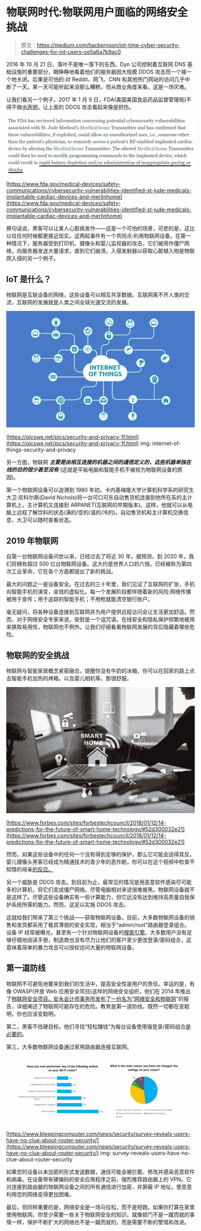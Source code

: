 # 物联网时代:物联网用户面临的网络安全挑战

> 原文：<https://medium.com/hackernoon/iot-time-cyber-security-challenges-for-iot-users-ce5a6a7b9ac0>

2016 年 10 月 21 日，落叶不是唯一落下的东西。Dyn 公司控制着互联网 DNS 基础设施的重要部分，眼睁睁地看着他们的服务器因大规模 DDOS 攻击而一个接一个地关闭。后果是可怕的:对 Reddit、网飞、CNN 和其他热门网站的访问几乎中断了一天。某一天可能听起来没那么糟糕，但从商业角度来看，这是一场灾难。

让我们看另一个例子。2017 年 1 月 9 日，FDA(美国美国食品药品监督管理局)不得不做出[声明](https://www.fda.gov/medical-devices/safety-communications/cybersecurity-vulnerabilities-identified-st-jude-medicals-implantable-cardiac-devices-and-merlinhome)，让上面的 DDOS 攻击看起来像是抓伤。

![](img/6c684a13d3687b62a1ea94e2e49234d2.png)

[https://www.fda.gov/medical-devices/safety-communications/cybersecurity-vulnerabilities-identified-st-jude-medicals-implantable-cardiac-devices-and-merlinhome](https://www.fda.gov/medical-devices/safety-communications/cybersecurity-vulnerabilities-identified-st-jude-medicals-implantable-cardiac-devices-and-merlinhome)

换句话说，黑客可以让某人心脏病发作——这是一个可怕的场景，可悲的是，这比以往任何时候都更接近现实。这两起事件有一个共同点:利用物联网设备。在第一种情况下，服务器受到打印机、摄像头和婴儿监视器的攻击，它们被用作僵尸网络，向服务器发送大量请求，直到它们崩溃。入侵发射器以获取心脏植入物是物联网入侵的另一个例子。

## IoT 是什么？

物联网是互联设备的网络，这些设备可以相互共享数据。互联网离不开人类的交流，互联网的发展就是人类之间全球光速交流的发展。

![](img/d77b804bf810117a9da92fe6d39603c6.png)

[https://picswe.net/pics/security-and-privacy-1f.html](https://picswe.net/pics/security-and-privacy-1f.html) img: internet-of-things-security-and-privacy

另一方面，物联网 ***主要是由相互连接的机器之间的通信定义的，这些机器单独在线的目的很少甚至没有*** (这就是平板电脑和智能手机不被视为物联网设备的原因)。

第一个物联网设备可以追溯到 1980 年初。卡内基梅隆大学计算机科学系的研究生大卫·尼科尔斯(David Nichols)将一台可口可乐自动售货机连接到他所在系的主计算机上，主计算机又连接到 ARPANET(互联网的早期版本)。这样，他就可以从电脑上远程了解饮料的状态(满的/空的/温的/冷的)。自动售货机和主计算机交换信息，大卫可以随时查看状态。

## 2019 年物联网

自第一台物联网设备问世以来，已经过去了将近 30 年，据预测，到 2020 年，我们将拥有超过 500 亿台物联网设备。这大约是世界人口的六倍。已经被称为第四次工业革命，它在各个方面都提出了新的挑战。

最大的问题之一是设备安全。在过去的三十年里，我们见证了互联网的扩张，手机向智能手机的演变，金钱的虚拟化。每一个发展阶段都伴随着新的风险:网络传播被用于宣传；用于追踪的智能手机；不用枪就能清空银行账户。

毫无疑问，将各种设备连接到互联网并为用户提供远程访问会让生活更加舒适。然而，对于网络安全专家来说，安慰是一个诅咒语。在线安全和隐私保护频繁地被用来换取易用性，物联网也不例外。让我们仔细看看物联网发展的背后隐藏着哪些危险。

## 物联网的安全挑战

物联网与智能家居概念紧密融合。提醒你没有牛奶的冰箱，你可以在回家的路上点击智能手机加热的烤箱，以及婴儿相机等。那很舒服。

![](img/03d3291ab4cd2ca2a28ddc5dbddc8756.png)

[https://www.forbes.com/sites/forbestechcouncil/2018/01/12/14-predictions-for-the-future-of-smart-home-technology/#52d300032e21](https://www.forbes.com/sites/forbestechcouncil/2018/01/12/14-predictions-for-the-future-of-smart-home-technology/#52d300032e21)

然而，如果这些设备中的任何一个没有得到足够的保护，那么它可能会适得其反。婴儿摄像头黑客已经成为精通技术的青少年的恶作剧，你可以在这个视频中检查不知情的母亲[的反应。](https://www.youtube.com/watch?v=w_aKU0cVN2w)

另一个威胁是 DDOS 攻击。到目前为止，最常见的情况是用恶意软件感染尽可能多的计算机，将它们变成僵尸网络。尽管电脑相对来说很难被黑。物联网设备就不是这样了。尽管这些设备确实有一些计算能力，但它远没有达到维持高质量自我保护系统所需的能力。然而，这足以实施 DDOS 攻击。

这就给我们带来了第三个挑战——获取物联网设备。目前，大多数物联网设备的销售和发货都采用了极其薄弱的安全实现，相当于“admin/root”路由器登录组合。设备 IP 经常被曝光，甚至有一个针对物联网设备的[搜索引擎](https://securitygladiators.com/what-is-shodat/)。大多数用户没有足够仔细地阅读手册，制造商也没有尽力让他们的客户至少更改登录/密码组合，这意味着简单的暴力攻击可以授权访问大量的物联网设备。

## 第一道防线

物联网不可避免地要来到我们的生活中，提高安全性是用户的责任。幸运的是，有像 OWASP(开放 Web 应用安全项目)这样的网络安全组织，他们在 2014 年推出了[物联网安全项目。安永会计师事务所发布了一份名为“](https://www.owasp.org/index.php/OWASP_Internet_of_Things_Project)[网络安全和物联网](https://www.ey.com/Publication/vwLUAssets/EY-cybersecurity-and-the-internet-of-things/%24FILE/EY-cybersecurity-and-the-internet-of-things.pdf)”的报告，详细阐述了物联网可能存在的危险。教育是第一道防线，既然一切都在变聪明，你也应该变聪明。

第二，黑客不找硬目标。他们寻找“轻松赚钱”为每台设备使用强登录/密码组合[是必要的](https://hackernoon.com/strong-password-dilemma-tips-on-securing-your-data-online-f853784f2bdf)。

第三，大多数物联网设备通过家用路由器连接互联网。

![](img/dfd29fb2b296aa75ab8ef668afdb571a.png)

[https://www.bleepingcomputer.com/news/security/survey-reveals-users-have-no-clue-about-router-security/](https://www.bleepingcomputer.com/news/security/survey-reveals-users-have-no-clue-about-router-security/) img: survey-reveals-users-have-no-clue-about-router-security

如果您的设备以未加密的形式发送数据，通信可能会被拦截、修改并感染恶意软件和病毒。在设备带有硬编码的安全应用程序之前，强烈推荐路由器上的 VPN。它对连接到路由器的物联网设备之间的所有通信进行加密，并屏蔽 IP 地址，使恶意利用您的网络变得更加困难。

最后，但同样重要的是，网络安全是一场马拉松，而不是短跑。如果你打算在家里使用物联网，你至少需要一些关于物联网安全的知识。就像锁门不是一蹴而就的事情一样，保护不断扩大的网络也不是一蹴而就的，而是需要不断的警惕和改进。